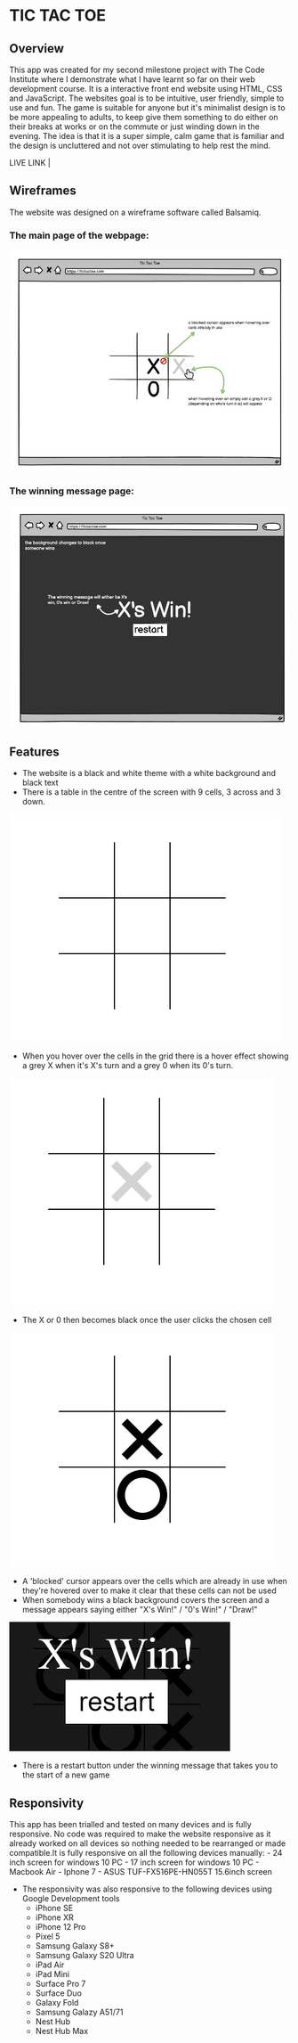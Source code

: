 # TIC TAC TOE 

## Overview
This app was created for my second milestone project with The Code Institute where I demonstrate what I have learnt so far on their web development course. It is a interactive front end website using HTML, CSS and JavaScript. The websites goal is to be intuitive, user friendly, simple to use and fun. The game is suitable for anyone but it's minimalist design is to be more appealing to adults, to keep give them something to do either on their breaks at works or on the commute or just winding down in the evening. The idea is that it is a super simple, calm game that is familiar and the design is uncluttered and not over stimulating to help rest the mind.

LIVE LINK | 

## Wireframes

The website was designed on a wireframe software called Balsamiq.

### The main page of the webpage:

<p><img src= "assets/images/wireframespage1.jpg"></p>

### The winning message page:

<p><img src= "assets/images/wireframespage2.jpg"></p>



## Features


- The website is a black and white theme with a white background and black text
- There is a table in the centre of the screen with 9 cells, 3 across and 3 down.
<p><img src= "assets/images/blackandwhitegrid.jpg"></p>

- When you hover over the cells in the grid there is a hover effect showing a grey X when it's X's turn and a grey 0 when its 0's turn.

 <p><img src= "assets/images/hoveringgreyx.jpg"></p>

- The X or 0 then becomes black once the user clicks the chosen cell

<p><img src= "assets/images/blackxand0.jpg"></p>

- A 'blocked' cursor appears over the cells which are already in use when they're hovered over to make it clear that these cells can not be used
- When somebody wins a black background covers the screen and a message appears saying either "X's Win!" / "0's Win!" / "Draw!"

 <p><img src= "assets/images/xwins.jpg"></p>

- There is a restart button under the winning message that takes you to the start of a new game



## Responsivity
This app has been trialled and tested on many devices and is fully responsive. No code was required to make the website responsive as it already worked on all devices so nothing needed to be rearranged or made compatible.It is fully responsive on all the following devices manually:
    - 24 inch screen for windows 10 PC
    - 17 inch screen for windows 10 PC
    - Macbook Air
    - Iphone 7
    - ASUS TUF-FX516PE-HN055T 15.6inch screen
- The responsivity was also responsive to the following devices using Google Development tools
     - iPhone SE
     - iPhone XR
     - iPhone 12 Pro
     - Pixel 5
     - Samsung Galaxy S8+
     - Samsung Galaxy S20 Ultra
     - iPad Air
     - iPad Mini
     - Surface Pro 7
     - Surface Duo
     - Galaxy Fold  
     - Samsung Galazy A51/71
     - Nest Hub 
     - Nest Hub Max


